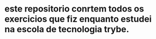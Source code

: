 # este repositorio conrtem todos os exercicios que fiz enquanto estudei na escola de tecnologia trybe. 
